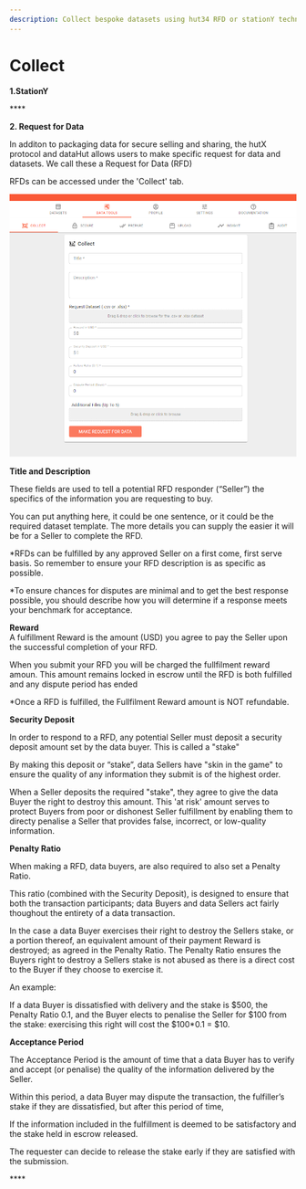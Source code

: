 ```yaml
---
description: Collect bespoke datasets using hut34 RFD or stationY technology
---
```


# Collect

**1.StationY**

\*\*\*\*

**2. Request for Data**

In additon to packaging data for secure selling and sharing, the hutX protocol and dataHut allows users to make specific request for data and datasets. We call these a Request for Data \(RFD\)

RFDs can be accessed under the 'Collect' tab.

![RFD entry screen](../../../.gitbook/assets/image.png)

**Title and Description**

These fields are used to tell a potential RFD responder \(“Seller”\) the specifics of the information you are requesting to buy.

You can put anything here, it could be one sentence, or it could be the required dataset template. The more details you can supply the easier it will be for a Seller to complete the RFD.

\*RFDs can be fulfilled by any approved Seller on a first come, first serve basis. So remember to ensure your RFD description is as specific as possible.

\*To ensure chances for disputes are minimal and to get the best response possible, you should describe how you will determine if a response meets your benchmark for acceptance.

**Reward**  
A fulfillment Reward is the amount \(USD\) you agree to pay the Seller upon the successful completion of your RFD.

When you submit your RFD you will be charged the fullfilment reward amoun. This amount remains locked in escrow until the RFD is both fulfilled and any dispute period has ended

\*Once a RFD is fulfilled, the Fullfilment Reward amount is NOT refundable.

**Security Deposit**

In order to respond to a RFD, any potential Seller must deposit a security deposit amount set by the data buyer. This is called a "stake"

By making this deposit or “stake”, data Sellers have "skin in the game" to ensure the quality of any information they submit is of the highest order.

When a Seller deposits the required "stake", they agree to give the data Buyer the right to destroy this amount. This 'at risk' amount serves to protect Buyers from poor or dishonest Seller fulfillment by enabling them to directy penalise a Seller that provides false, incorrect, or low-quality information.

**Penalty Ratio**

When making a RFD, data buyers, are also required to also set a Penalty Ratio.

This ratio \(combined with the Security Deposit\), is designed to ensure that both the transaction participants; data Buyers and data Sellers act fairly thoughout the entirety of a data transaction.

In the case a data Buyer exercises their right to destroy the Sellers stake, or a portion thereof,  an equivalent amount of their payment Reward is destroyed; as agreed in the Penalty Ratio. The Penalty Ratio ensures the Buyers right to destroy a Sellers stake is not abused as there is a direct cost to the Buyer if they choose to exercise it.

An example: 

If a data Buyer is dissatisfied with delivery and the stake is $500, the Penalty Ratio 0.1, and the Buyer elects to penalise the Seller for $100 from the stake: exercising this right will cost the $100\*0.1 = $10.

**Acceptance Period** 

The Acceptance Period is the amount of time that a data Buyer has to verify and accept \(or penalise\) the quality of the information delivered by the Seller.

Within this period, a data Buyer may dispute the transaction, the fulfiller’s stake if they are dissatisfied, but after this period of time,

If the information included in the fulfillment is deemed to be satisfactory and the stake held in escrow released.

The requester can decide to release the stake early if they are satisfied with the submission.

\*\*\*\*



